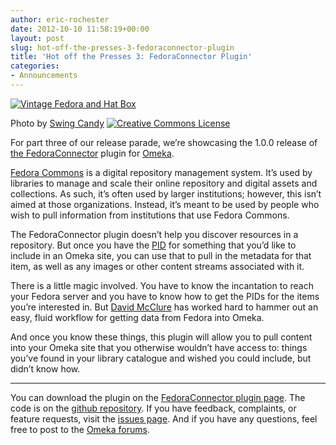 ```yaml
---
author: eric-rochester
date: 2012-10-10 11:58:19+00:00
layout: post
slug: hot-off-the-presses-3-fedoraconnector-plugin
title: 'Hot off the Presses 3: FedoraConnector Plugin'
categories:
- Announcements
---
```



[![Vintage Fedora and Hat Box](http://farm3.staticflickr.com/2071/1700651383_455be0bb4c_n.jpg)](http://www.flickr.com/photos/swingcandy/1700651383/)






Photo by [Swing Candy](http://www.flickr.com/photos/swingcandy/) [![Creative Commons License](http://i.creativecommons.org/l/by-nc-sa/2.0/80x15.png)](http://creativecommons.org/licenses/by-nc-sa/2.0/)






For part three of our release parade, we’re showcasing the 1.0.0 release of [the FedoraConnector](http://omeka.org/add-ons/plugins/fedoraconnector/) plugin for [Omeka](http://omeka.org/).




[Fedora Commons](http://www.fedora-commons.org/) is a digital repository management system. It’s used by libraries to manage and scale their online repository and digital assets and collections. As such, it’s often used by larger institutions; however, this isn’t aimed at those organizations. Instead, it’s meant to be used by people who wish to pull information from institutions that use Fedora Commons.




The FedoraConnector plugin doesn’t help you discover resources in a repository. But once you have the [PID](https://wiki.duraspace.org/display/FEDORA34/Fedora+Identifiers) for something that you’d like to include in an Omeka site, you can use that to pull in the metadata for that item, as well as any images or other content streams associated with it.




There is a little magic involved. You have to know the incantation to reach your Fedora server and you have to know how to get the PIDs for the items you’re interested in. But [David McClure](http://www.scholarslab.org/people/david-mcclure/) has worked hard to hammer out an easy, fluid workflow for getting data from Fedora into Omeka.




And once you know these things, this plugin will allow you to pull content into your Omeka site that you otherwise wouldn’t have access to: things you’ve found in your library catalogue and wished you could include, but didn’t know how.




* * *




You can download the plugin on the [FedoraConnector plugin page](http://omeka.org/add-ons/plugins/fedoraconnector/). The code is on the [github repository](https://github.com/scholarslab/FedoraConnector). If you have feedback, complaints, or feature requests, visit the [issues page](https://github.com/scholarslab/FedoraConnector/issues). And if you have any questions, feel free to post to the [Omeka forums](http://omeka.org/forums/).
